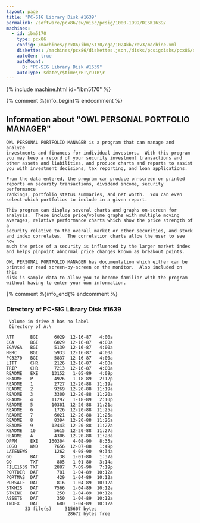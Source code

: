 ```yaml
---
layout: page
title: "PC-SIG Library Disk #1639"
permalink: /software/pcx86/sw/misc/pcsig/1000-1999/DISK1639/
machines:
  - id: ibm5170
    type: pcx86
    config: /machines/pcx86/ibm/5170/cga/1024kb/rev3/machine.xml
    diskettes: /machines/pcx86/diskettes.json,/disks/pcsigdisks/pcx86/diskettes.json
    autoGen: true
    autoMount:
      B: "PC-SIG Library Disk #1639"
    autoType: $date\r$time\rB:\rDIR\r
---
```


{% include machine.html id="ibm5170" %}

{% comment %}info_begin{% endcomment %}

## Information about "OWL PERSONAL PORTFOLIO MANAGER"

    OWL PERSONAL PORTFOLIO MANAGER is a program that can manage and analyze
    investments and finances for individual investors.  With this program
    you may keep a record of your security investment transactions and
    other assets and liabilities, and produce charts and reports to assist
    you with investment decisions, tax reporting, and loan applications.
    
    From the data entered, the program can produce on-screen or printed
    reports on security transactions, dividend income, security performance
    rankings, portfolio status summaries, and net worth.  You can even
    select which portfolios to include in a given report.
    
    This program can display several charts and graphs on-screen for
    analysis.  These include price/volume graphs with multiple moving
    averages, relative performance charts which show the price strength of a
    security relative to the overall market or other securities, and stock
    and index correlates.  The correlation charts allow the user to see how
    much the price of a security is influenced by the larger market index
    and helps pinpoint abnormal price changes known as breakout points.
    
    OWL PERSONAL PORTFOLIO MANAGER has documentation which either can be
    printed or read screen-by-screen on the monitor.  Also included on this
    disk is sample data to allow you to become familiar with the program
    without having to enter your own information.
{% comment %}info_end{% endcomment %}


### Directory of PC-SIG Library Disk #1639

     Volume in drive A has no label
     Directory of A:\

    ATT      BGI      6029  12-16-87   4:00a
    CGA      BGI      6029  12-16-87   4:00a
    EGAVGA   BGI      5139  12-16-87   4:00a
    HERC     BGI      5933  12-16-87   4:00a
    PC3270   BGI      5837  12-16-87   4:00a
    LITT     CHR      2126  12-16-87   4:00a
    TRIP     CHR      7213  12-16-87   4:00a
    README   EXE     13152   1-05-89   4:09p
    README   P        4926   1-18-89   2:12p
    README   1        2727  12-20-88  11:19a
    README   2        9269  12-20-88  11:19a
    README   3        3300  12-20-88  11:20a
    README   4       11297   1-18-89   2:10p
    README   5       10301  12-20-88  11:21a
    README   6        1726  12-20-88  11:25a
    README   7        6021  12-20-88  11:25a
    README   8        8394  12-20-88  11:26a
    README   9       12443  12-20-88  11:27a
    README   10       5615  12-20-88  11:27a
    README   A        4306  12-20-88  11:28a
    OPPM     EXE    160304   4-08-90   8:35a
    LOGO     WND      7656  12-07-88   1:49p
    LATENEWS          1262   4-08-90   9:34a
    GO       BAT        38   1-01-80   1:37a
    GO       TXT       805   1-01-80   3:14a
    FILE1639 TXT      2887   7-09-90   7:19p
    PORTDIR  DAT       781   1-04-89  10:12a
    PORTMAS  DAT       429   1-04-89  10:12a
    PURSALE  DAT       816   1-04-89  10:12a
    STKHIS   DAT      7566   1-04-89  10:12a
    STKINC   DAT       250   1-04-89  10:12a
    ASSETS   DAT       350   1-04-89  10:12a
    INDEX    DAT       680   1-04-89  10:12a
           33 file(s)     315607 bytes
                           28672 bytes free
